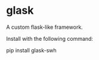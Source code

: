 # glask

A custom flask-like framework.

Install with the following command:

pip install glask-swh
